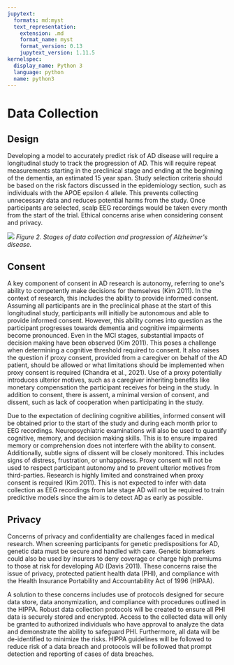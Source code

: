 ```yaml
---
jupytext:
  formats: md:myst
  text_representation:
    extension: .md
    format_name: myst
    format_version: 0.13
    jupytext_version: 1.11.5
kernelspec:
  display_name: Python 3
  language: python
  name: python3
---
```


# Data Collection

## Design

Developing a model to accurately predict risk of AD disease will require a longitudinal study to track the progression of AD. This will require repeat measurements starting in the preclinical stage and ending at the beginning of the dementia, an estimated 15 year span. Study selection criteria should be based on the risk factors discussed in the epidemiology section, such as individuals with the APOE epsilon 4 allele. This prevents collecting unnecessary data and reduces potential harms from the study. Once participants are selected, scalp EEG recordings would be taken every month from the start of the trial. Ethical concerns arise when considering consent and  privacy.

![](figures/02_data_collection.png)
*Figure 2. Stages of data collection and progression of Alzheimer's disease.*


## Consent

A key component of consent in AD research is autonomy, referring to one's ability to competently make decisions for themselves (Kim 2011). In the context of research, this includes the ability to provide informed consent. Assuming all participants are in the preclinical phase at the start of this longitudinal study, participants will initially be autonomous and able to provide informed consent. However, this ability comes into question as the participant progresses towards dementia and cognitive impairments become pronounced. Even in the MCI stages, substantial impacts of decision making have been observed (Kim 2011). This poses a challenge when determining a cognitive threshold required to consent. It also raises the question if proxy consent, provided from a caregiver on behalf of the AD patient, should be allowed or what limitations should be implemented when proxy consent is required (Chandra et al., 2021). Use of a proxy potentially introduces ulterior motives, such as a caregiver inheriting benefits like monetary compensation the participant receives for being in the study.  In addition to consent, there is assent, a minimal version of consent, and dissent, such as lack of cooperation when participating in the study.

Due to the expectation of declining cognitive abilities, informed consent will be obtained prior to the start of the study and during each month prior to EEG recordings. Neuropsychiatric examinations will also be used to quantify cognitive, memory, and decision making skills. This is to ensure impaired memory or comprehension does not interfere with the ability to consent. Additionally, subtle signs of dissent will be closely monitored. This includes signs of distress, frustration, or unhappiness. Proxy consent will not be used to respect participant autonomy and to prevent ulterior motives from third-parties. Research is highly limited and constrained when proxy consent is required (Kim 2011). This is not expected to infer with data collection as EEG recordings from late stage AD will not be required to train predictive models since the aim is to detect AD as early as possible.

## Privacy

Concerns of privacy and confidentiality are challenges faced in medical research. When screening participants for genetic predispositions for AD, genetic data must be secure and handled with care. Genetic biomarkers could also be used by insurers to deny coverage or charge high premiums to those at risk for developing AD (Davis 2011). These concerns raise the issue of privacy, protected patient health data (PHI), and compliance with the Health Insurance Portability and Accountability Act of 1996 (HIPAA).

A solution to these concerns includes use of protocols designed for secure data store, data anonymization, and compliance with procedures outlined in the HIPPA. Robust data collection protocols will be created to ensure all PHI data is securely stored and encrypted. Access to the collected data will only be granted to authorized individuals who have approval to analyze the data and demonstrate the ability to safeguard PHI. Furthermore, all data will be de-identified to minimize the risks. HIPPA guidelines will be followed to reduce risk of a data breach and protocols will be followed that prompt detection and reporting of cases of data breaches.
